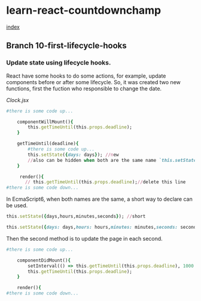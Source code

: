 # learn-react-countdownchamp

[index](index.md)

## Branch 10-first-lifecycle-hooks

### Update state using lifecycle hooks. 

React have some hooks to do some actions, for example, update components before or after some lifecycle. So, it was created two new functions, first the fuction who responsible to change the date.  

 _Clock.jsx_
```ruby
#there is some code up...

    componentWillMount(){
        this.getTimeUntil(this.props.deadline);
    }

    getTimeUntil(deadline){ 
        #there is some code up...
        this.setState({days: days}); //new
        //also can be hidden when both are the same name `this.setState({days});`
    }

     render(){
       // this.getTimeUntil(this.props.deadline);//delete this line
#there is some code down...
```

In EcmaScript6, when both names are the same, a short way to declare can be used.
```ruby
this.setState({days,hours,minutes,seconds}); //short
```
```ruby
this.setState({days: days,hours: hours,minutes: minutes,seconds: seconds}); //explained
```

Then the second method is to update the page in each second. 
```ruby
#there is some code up...

    componentDidMount(){
        setInterval(() => this.getTimeUntil(this.props.deadline), 1000 );
        this.getTimeUntil(this.props.deadline);
    }

    render(){
#there is some code down...
```

